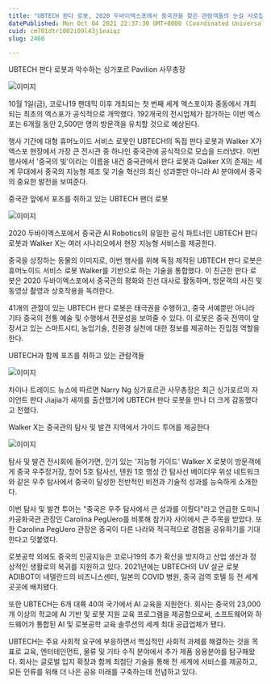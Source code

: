```yaml
---
title: "UBTECH 판다 로봇, 2020 두바이엑스포에서 중국관을 찾은 관람객들의 눈길 사로잡아"
datePublished: Mon Oct 04 2021 22:37:30 GMT+0000 (Coordinated Universal Time)
cuid: cm701dtr1002i09l43j1eaiqz
slug: 2460

---
```



UBTECH 판다 로봇과 악수하는 싱가포르 Pavilion 사무총장

![이미지](https://cdn.hashnode.com/res/hashnode/image/upload/v1739251404150/b8cd9661-0957-4a7b-b448-026f896a4393.jpeg)

10월 1일(금), 코로나19 팬데믹 이후 개최되는 첫 번째 세계 엑스포이자 중동에서 개최되는 최초의 엑스포가 공식적으로 개막했다. 192개국의 전시업체가 참가하는 이번 엑스포는 6개월 동안 2,500만 명의 방문객을 유치할 것으로 예상된다.

행사 기간에 대형 휴머노이드 서비스 로봇인 UBTECH의 독접 판다 로봇과 Walker X가 엑스포 현장에서 가장 큰 전시관 중 하나인 중국관에 공식적으로 모습을 드러냈다. 이번 행사에서 '중국의 빛'이라는 이름을 내건 중국관에서 판다 로봇과 Qalker X의 존재는 세계 무대에서 중국의 지능형 제조 및 기술 혁신의 최신 성과뿐만 아니라 AI 분야에서 중국의 중요한 발전을 보여준다.

중국관 앞에서 포즈를 취하고 있는 UBTECH 팬더 로봇

![이미지](https://cdn.hashnode.com/res/hashnode/image/upload/v1739251406027/fb2b3728-120d-4dd5-9474-096215b200b6.jpeg)

2020 두바이엑스포에서 중국관 AI Robotics의 유일한 공식 파트너인 UBTECH 판다 로봇과 Walker X는 여러 시나리오에서 현장 지능형 서비스를 제공한다.

중국을 상징하는 동물의 이미지로, 이번 행사를 위해 독점 제작된 UBTECH 판다 로봇은 휴머노이드 서비스 로봇 Walker를 기반으로 하는 기술을 통합했다. 이 친근한 판다 로봇은 2020 두바이엑스포에서 중국관의 평화와 친선 대사로 활동하며, 방문객의 사진 및 동영상 촬영과 상호작용을 독려한다.

41개의 관절이 있는 UBTECH 판다 로봇은 태극권을 수행하고, 중국 서예뿐만 아니라 기타 중국의 전통 예술 및 수행에서 전문성을 보여줄 수 있다. 이 로봇은 중국 전역이 앞장서고 있는 스마트시티, 농업기술, 친환경 실천에 대한 정보를 제공하는 진입점 역할을 한다.

UBTECH과 함께 포즈를 취하고 있는 관람객들

![이미지](https://cdn.hashnode.com/res/hashnode/image/upload/v1739251408224/b3f3fe0a-92b4-46a9-a4b9-ff009527b61d.jpeg)

차이나 트레이드 뉴스에 따르면 Narry Ng 싱가포르관 사무총장은 최근 싱가포르의 자이언트 판다 Jiajia가 새끼를 출산했기에 UBTECH 판다 로봇을 만나 더 크게 감동했다고 전했다.

Walker X는 중국관의 탐사 및 발견 지역에서 가이드 투어를 제공한다

![이미지](https://cdn.hashnode.com/res/hashnode/image/upload/v1739251409904/e687f924-4be4-418b-b3f3-6f88948eeb92.jpeg)

탐사 및 발견 전시회에 들어가면, 인기 있는 '지능형 가이드' Walker X 로봇이 방문객에게 중국 우주정거장, 창어 5호 탐사선, 텐원 1호 행성 간 탐사선 베이더우 위성 네트워크와 같은 우주 탐사에서 중국이 달성한 전반적인 비전과 기술적 성과를 능숙하게 소개한다.

이번 탐사 및 발견 투어는 "중국은 우주 탐사에서 큰 성과를 이뤘다"라고 언급한 도미니카공화국관 관장인 Carolina PegUero를 비롯해 참가자 사이에서 큰 주목을 받았다. 또한 Carolina PegUero 관장은 중국이 다른 나라와 적극적으로 경험을 공유하기를 기대한다고 덧붙였다.

로봇공학 외에도 중국의 인공지능은 코로나19의 추가 확산을 방지하고 산업 생산과 정상적인 생활로의 복귀를 지원하고 있다. 2021년에는 UBTECH의 UV 살균 로봇 ADIBOT이 네델란드의 비즈니스센터, 일본의 COVID 병원, 중국 검역 호텔 등 전 세계 곳곳에 배치됐다.

또한 UBTECH는 6개 대륙 40여 국가에서 AI 교육을 지원한다. 회사는 중국의 23,000개 이상의 학교에 AI 기반 및 로봇 지원 교육 프로그램을 제공함으로써, 소프트웨어와 하드웨어가 통합된 AI 및 로봇공학 교육 솔루션의 세계 최대 공급업체가 됐다.

UBTECH는 주요 사회적 요구에 부응하면서 핵심적인 사회적 과제를 해결하는 것을 목표로 교육, 엔터테인먼트, 물류 및 기타 수직 분야에서 추가 제품 응용분야를 탐구해왔다. 회사는 글로벌 입지 확장과 함께 최첨단 기술을 통해 전 세계에 서비스를 제공하고, 모든 인류를 위해 더 나은 공유 미래를 구축하는데 전념하고 있다.